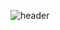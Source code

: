 ![header](https://capsule-render.vercel.app/api?type=venom&color=FD866E&height=300&section=header&text=EMBKSM%20&fontSize=90&animation=twinkling&desc=Aspiring_embedded_system_developer)


